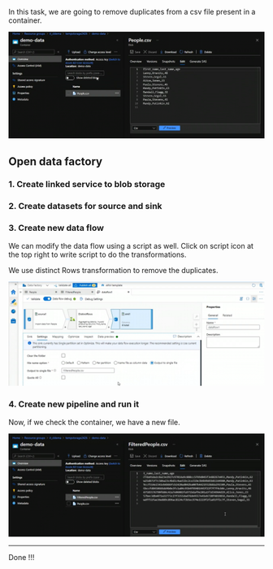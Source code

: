 In this task, we are going to remove duplicates from a csv file present in a container.

![alt text](../Images/dataflowduprem/image.png)

## Open data factory

### 1. Create linked service to blob storage

### 2. Create datasets for source and sink

### 3. Create new data flow

We can modify the data flow using a script as well. Click on script icon at the top right to write script to do the transformations.

We use distinct Rows transformation to remove the duplicates.

![alt text](../Images/dataflowduprem/image-1.png)

### 4. Create new pipeline and run it

Now, if we check the container, we have a new file.

![alt text](../Images/dataflowduprem/image-2.png)

---

Done !!!

